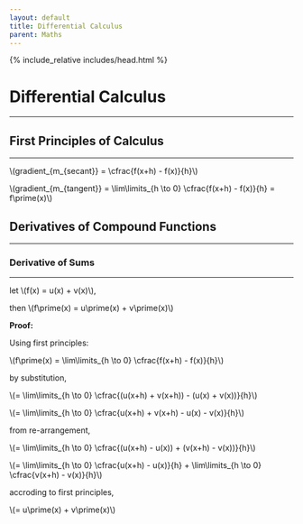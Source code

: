 ```yaml
---
layout: default
title: Differential Calculus
parent: Maths
---
```


{% include_relative includes/head.html %}

# Differential Calculus
---


## First Principles of Calculus
---
\\(gradient_{m_{secant}} = \cfrac{f(x+h) - f(x)}{h}\\)

\\(gradient_{m_{tangent}} = \lim\limits_{h \to 0} \cfrac{f(x+h) - f(x)}{h} = f\prime(x)\\)

## Derivatives of Compound Functions
---
### Derivative of Sums
---
let \\(f(x) = u(x) + v(x)\\),

then \\(f\prime(x) = u\prime(x) + v\prime(x)\\)

__Proof:__

Using first principles:

\\(f\prime(x) = \lim\limits_{h \to 0} \cfrac{f(x+h) - f(x)}{h}\\)

by substitution,

\\(= \lim\limits_{h \to 0} \cfrac{(u(x+h) + v(x+h)) - (u(x) + v(x))}{h}\\)

\\(= \lim\limits_{h \to 0} \cfrac{u(x+h) + v(x+h) - u(x) - v(x)}{h}\\)

from re-arrangement,

\\(= \lim\limits_{h \to 0} \cfrac{(u(x+h) - u(x)) + (v(x+h) - v(x))}{h}\\)

\\(= \lim\limits_{h \to 0} \cfrac{u(x+h) - u(x)}{h} + \lim\limits_{h \to 0} \cfrac{v(x+h) - v(x)}{h}\\)

accroding to first principles,

\\(= u\prime(x) + v\prime(x)\\)